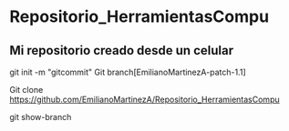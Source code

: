 # Repositorio_HerramientasCompu
<h2>Mi repositorio creado desde un celular</h2>
git init
-m "gitcommit"
Git branch[EmilianoMartinezA-patch-1.1]

Git clone https://github.com/EmilianoMartinezA/Repositorio_HerramientasCompu

git show-branch
